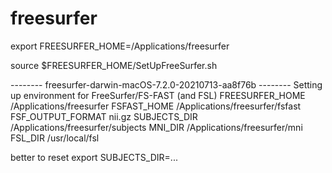 # freesurfer

export FREESURFER_HOME=/Applications/freesurfer

source $FREESURFER_HOME/SetUpFreeSurfer.sh

-------- freesurfer-darwin-macOS-7.2.0-20210713-aa8f76b --------
Setting up environment for FreeSurfer/FS-FAST (and FSL)
FREESURFER_HOME   /Applications/freesurfer
FSFAST_HOME       /Applications/freesurfer/fsfast
FSF_OUTPUT_FORMAT nii.gz
SUBJECTS_DIR      /Applications/freesurfer/subjects
MNI_DIR           /Applications/freesurfer/mni
FSL_DIR           /usr/local/fsl


better to reset
export SUBJECTS_DIR=...
